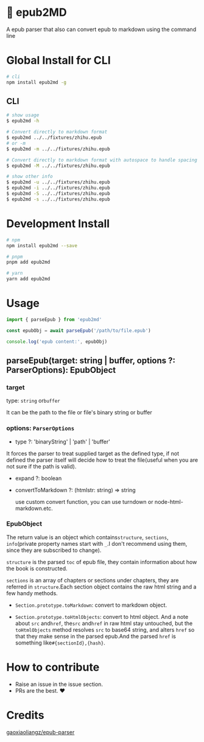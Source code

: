 # 📖 epub2MD

A epub parser that also can convert epub to markdown using the command line

# Global Install for CLI

```bash
# cli
npm install epub2md -g
```

## CLI

```bash
# show usage
$ epub2md -h

# Convert directly to markdown format
$ epub2md ../../fixtures/zhihu.epub
# or -m
$ epub2md -m ../../fixtures/zhihu.epub

# Convert directly to markdown format with autospace to handle spacing between CJK and English words and Correct punctuations Only for command line use
$ epub2md -M ../../fixtures/zhihu.epub

# show other info
$ epub2md -u ../../fixtures/zhihu.epub
$ epub2md -i ../../fixtures/zhihu.epub
$ epub2md -S ../../fixtures/zhihu.epub
$ epub2md -s ../../fixtures/zhihu.epub
```

# Development Install

```bash
# npm
npm install epub2md --save

# pnpm
pnpm add epub2md

# yarn
yarn add epub2md
```

# Usage

```js
import { parseEpub } from 'epub2md'

const epubObj = await parseEpub('/path/to/file.epub')

console.log('epub content:', epubObj)
```

## parseEpub(target: string | buffer, options ?: ParserOptions): EpubObject

### target

type: `string` or`buffer`

It can be the path to the file or file's binary string or buffer

### options: `ParserOptions`

- type ?: 'binaryString' | 'path' | 'buffer'

It forces the parser to treat supplied target as the defined type, if not defined the parser itself will decide how to treat the file(useful when you are not sure if the path is valid).

- expand ?: boolean
- convertToMarkdown ?: (htmlstr: string) => string

  use custom convert function, you can use turndown or node-html-markdown.etc.

### EpubObject

The return value is an object which contains`structure`, `sections`, `info`(private property names start with `_`.I don't recommend using them, since they are subscribed to change).

`structure` is the parsed `toc` of epub file, they contain information about how the book is constructed.

`sections` is an array of chapters or sections under chapters, they are referred in `structure`.Each section object contains the raw html string and a few handy methods.

- `Section.prototype.toMarkdown`: convert to markdown object.

- `Section.prototype.toHtmlObjects`: convert to html object. And a note about `src` and`href`, the`src` and`href` in raw html stay untouched, but the `toHtmlObjects` method resolves `src` to base64 string, and alters `href` so that they make sense in the parsed epub.And the parsed `href` is something like`#{sectionId},{hash}`.

# How to contribute

- Raise an issue in the issue section.
- PRs are the best. ❤️

# Credits

[gaoxiaoliangz/epub-parser](https://github.com/gaoxiaoliangz/epub-parser)
